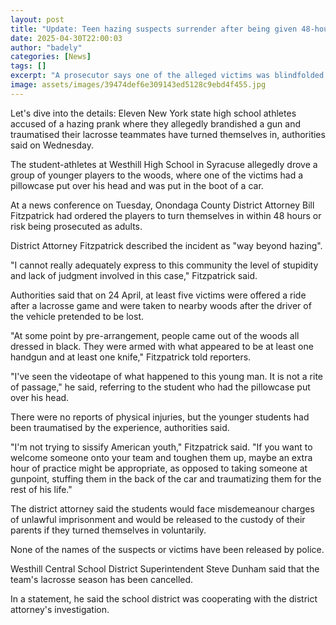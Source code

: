 ```yaml
---
layout: post
title: "Update: Teen hazing suspects surrender after being given 48-hour deadline"
date: 2025-04-30T22:00:03
author: "badely"
categories: [News]
tags: []
excerpt: "A prosecutor says one of the alleged victims was blindfolded and thrown into the back of a car at gunpoint."
image: assets/images/39474def6e309143ed5128c9ebd4f455.jpg
---
```


Let's dive into the details: Eleven New York state high school athletes accused of a hazing prank where they allegedly brandished a gun and traumatised their lacrosse teammates have turned themselves in, authorities said on Wednesday.

The student-athletes at Westhill High School in Syracuse allegedly drove a group of younger players to the woods, where one of the victims had a pillowcase put over his head and was put in the boot of a car.

At a news conference on Tuesday, Onondaga County District Attorney Bill Fitzpatrick had ordered the players to turn themselves in within 48 hours or risk being prosecuted as adults.

District Attorney Fitzpatrick described the incident as "way beyond hazing".

"I cannot really adequately express to this community the level of stupidity and lack of judgment involved in this case," Fitzpatrick said.

Authorities said that on 24 April, at least five victims were offered a ride after a lacrosse game and were taken to nearby woods after the driver of the vehicle pretended to be lost.

"At some point by pre-arrangement, people came out of the woods all dressed in black. They were armed with what appeared to be at least one handgun and at least one knife," Fitzpatrick told reporters.

"I've seen the videotape of what happened to this young man. It is not a rite of passage," he said, referring to the student who had the pillowcase put over his head.

There were no reports of physical injuries, but the younger students had been traumatised by the experience, authorities said. 

"I'm not trying to sissify American youth," Fitzpatrick said. "If you want to welcome someone onto your team and toughen them up, maybe an extra hour of practice might be appropriate, as opposed to taking someone at gunpoint, stuffing them in the back of the car and traumatizing them for the rest of his life."

The district attorney said the students would face misdemeanour charges of unlawful imprisonment and would be released to the custody of their parents if they turned themselves in voluntarily. 

None of the names of the suspects or victims have been released by police.

Westhill Central School District Superintendent Steve Dunham said that the team's lacrosse season has been cancelled.

In a statement, he said the school district was cooperating with the district attorney's investigation.

